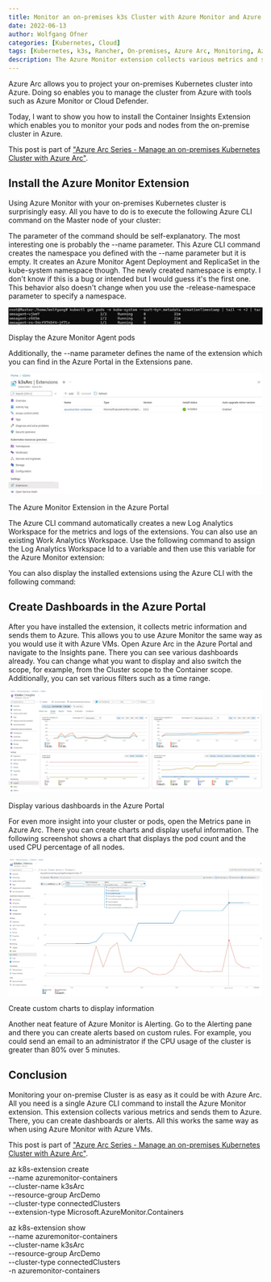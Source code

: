 ```yaml
---
title: Monitor an on-premises k3s Cluster with Azure Monitor and Azure Arc
date: 2022-06-13
author: Wolfgang Ofner
categories: [Kubernetes, Cloud]
tags: [Kubernetes, k3s, Rancher, On-premises, Azure Arc, Monitoring, Azure Monitor]
description: The Azure Monitor extension collects various metrics and sends them to Azure. There, you can create dashboards or alerts with Azure Arc.
---
```


Azure Arc allows you to project your on-premises Kubernetes cluster into Azure. Doing so enables you to manage the cluster from Azure with tools such as Azure Monitor or Cloud Defender.

Today, I want to show you how to install the Container Insights Extension which enables you to monitor your pods and nodes from the on-premise cluster in Azure.

This post is part of ["Azure Arc Series - Manage an on-premises Kubernetes Cluster with Azure Arc"](/manage-on-premises-kubernetes-with-azure-arc).

## Install the Azure Monitor Extension

Using Azure Monitor with your on-premises Kubernetes cluster is surprisingly easy. All you have to do is to execute the following Azure CLI command on the Master node of your cluster:

<script src="https://gist.github.com/WolfgangOfner/df783364ca52544364f1636531a59efe.js"></script>

The parameter of the command should be self-explanatory. The most interesting one is probably the --name parameter. This Azure CLI command creates the namespace you defined with the --name parameter but it is empty. It creates an Azure Monitor Agent Deployment and ReplicaSet in the kube-system namespace though. The newly created namespace is empty. I don't know if this is a bug or intended but I would guess it's the first one. This behavior also doesn't change when you use the -release-namespace parameter to specify a namespace.

<div class="col-12 col-sm-10 aligncenter">
  <a href="/assets/img/posts/2022/06/Display-the-Azure-Monitor-Agent-pods.jpg"><img loading="lazy" src="/assets/img/posts/2022/06/Display-the-Azure-Monitor-Agent-pods.jpg" alt="Display the Azure Monitor Agent pods" /></a>
  
  <p>
   Display the Azure Monitor Agent pods
  </p>
</div>

Additionally, the --name parameter defines the name of the extension which you can find in the Azure Portal in the Extensions pane.

<div class="col-12 col-sm-10 aligncenter">
  <a href="/assets/img/posts/2022/06/The-Azure-Monitor-Extension-in-the-Azure-Portal.jpg"><img loading="lazy" src="/assets/img/posts/2022/06/The-Azure-Monitor-Extension-in-the-Azure-Portal.jpg" alt="The Azure Monitor Extension in the Azure Portal" /></a>
  
  <p>
   The Azure Monitor Extension in the Azure Portal
  </p>
</div>

The Azure CLI command automatically creates a new Log Analytics Workspace for the metrics and logs of the extensions. You can also use an existing Work Analytics Workspace. Use the following command to assign the Log Analytics Workspace Id to a variable and then use this variable for the Azure Monitor extension:

<script src="https://gist.github.com/WolfgangOfner/b7840583d94cde23630bab8c2c550e63.js"></script>

You can also display the installed extensions using the Azure CLI with the following command:

<script src="https://gist.github.com/WolfgangOfner/30c06c9670b898fcd518672d97a18ebf.js"></script>

## Create Dashboards in the Azure Portal

After you have installed the extension, it collects metric information and sends them to Azure. This allows you to use Azure Monitor the same way as you would use it with Azure VMs. Open Azure Arc in the Azure Portal and navigate to the Insights pane. There you can see various dashboards already. You can change what you want to display and also switch the scope, for example, from the Cluster scope to the Container scope. Additionally, you can set various filters such as a time range.

<div class="col-12 col-sm-10 aligncenter">
  <a href="/assets/img/posts/2022/06/Display-various-dashboards-in-the-Azure-Portal.jpg"><img loading="lazy" src="/assets/img/posts/2022/06/Display-various-dashboards-in-the-Azure-Portal.jpg" alt="Display various dashboards in the Azure Portal" /></a>
  
  <p>
   Display various dashboards in the Azure Portal
  </p>
</div>

For even more insight into your cluster or pods, open the Metrics pane in Azure Arc. There you can create charts and display useful information. The following screenshot shows a chart that displays the pod count and the used CPU percentage of all nodes.

<div class="col-12 col-sm-10 aligncenter">
  <a href="/assets/img/posts/2022/06/Create-custom-charts-to-display-information.jpg"><img loading="lazy" src="/assets/img/posts/2022/06/Create-custom-charts-to-display-information.jpg" alt="Create custom charts to display information" /></a>
  
  <p>
   Create custom charts to display information
  </p>
</div>

Another neat feature of Azure Monitor is Alerting. Go to the Alerting pane and there you can create alerts based on custom rules. For example, you could send an email to an administrator if the CPU usage of the cluster is greater than 80% over 5 minutes.

## Conclusion

Monitoring your on-premise Cluster is as easy as it could be with Azure Arc. All you need is a single Azure CLI command to install the Azure Monitor extension. This extension collects various metrics and sends them to Azure. There, you can create dashboards or alerts. All this works the same way as when using Azure Monitor with Azure VMs.

This post is part of ["Azure Arc Series - Manage an on-premises Kubernetes Cluster with Azure Arc"](/manage-on-premises-kubernetes-with-azure-arc).

az k8s-extension create \
  --name azuremonitor-containers \
  --cluster-name k3sArc \
  --resource-group ArcDemo \
  --cluster-type connectedClusters \
  --extension-type Microsoft.AzureMonitor.Containers

az k8s-extension show \
  --name azuremonitor-containers \
  --cluster-name k3sArc \
  --resource-group ArcDemo \
  --cluster-type connectedClusters \
  -n azuremonitor-containers